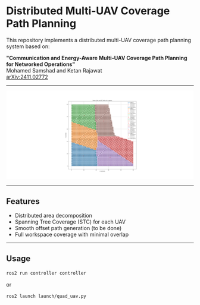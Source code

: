 # Distributed Multi-UAV Coverage Path Planning

This repository implements a distributed multi-UAV coverage path planning system based on:

**"Communication and Energy-Aware Multi-UAV Coverage Path Planning for Networked Operations"**  
Mohamed Samshad and Ketan Rajawat  
[arXiv:2411.02772](https://arxiv.org/pdf/2411.02772)

---
![Example Coverage](images/Voronoi_STC.png)


---



## Features

- Distributed area decomposition
- Spanning Tree Coverage (STC) for each UAV
- Smooth offset path generation (to be done)
- Full workspace coverage with minimal overlap

---

## Usage
```bash 
ros2 run controller controller
```

or 

```bash
ros2 launch launch/quad_uav.py
```